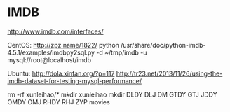 # IMDB
http://www.imdb.com/interfaces/

CentOS:
http://zpz.name/1822/
python /usr/share/doc/python-imdb-4.5.1/examples/imdbpy2sql.py  -d ~/tmp/imdb -u mysql://root@localhost/imdb      

Ubuntu:
http://dola.xinfan.org/?p=117
http://tr23.net/2013/11/26/using-the-imdb-dataset-for-testing-mysql-performance/



rm -rf xunleihao/*
mkdir xunleihao
mkdir DLDY  DLJ  DM  GTDY  GTJ  JDDY  OMDY  OMJ  RHDY  RHJ  ZYP  movies
